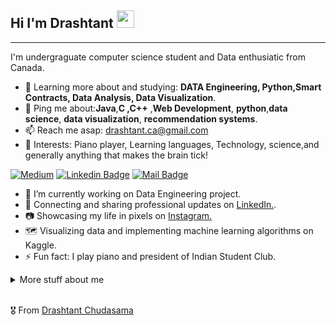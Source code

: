 ## Hi I'm Drashtant <img src="https://user-images.githubusercontent.com/1303154/88677602-1635ba80-d120-11ea-84d8-d263ba5fc3c0.gif" width="28px"> <br>
---
I'm undergraguate computer science student and Data enthusiatic from Canada.

- 🌱 Learning more about and studying: **DATA Engineering, Python,Smart Contracts, Data Analysis, Data Visualization**.
- 💬 Ping me about:**Java**,**C ,C++** ,**Web Development**, **python**,**data science**, **data visualization**, **recommendation systems**.
- 📫 Reach me asap: drashtant.ca@gmail.com
- 🎹 Interests: Piano player, Learning languages, Technology, science,and generally anything that makes the brain tick!

[![Medium](https://img.shields.io/badge/-drashtant-black?style=flat&logo=medium)](https://medium.com/@drashtant.ca)
[![Linkedin Badge](https://img.shields.io/badge/-drashtant-0e76a8?style=flat&labelColor=0e76a8&logo=linkedin&logoColor=white)](https://ca.linkedin.com/in/drashtant-chudasama-229488206
) [![Mail Badge](https://img.shields.io/badge/-drashtant-c0392b?style=flat&labelColor=c0392b&logo=gmail&logoColor=white)](mailto:drashtant.ca@gmail.com)

<!-- TODO: Add last video link -->

- 🔭 I’m currently working on Data Engineering project. 
- 💼 Connecting and sharing professional updates on <a href="https://ca.linkedin.com/in/drashtant-chudasama-229488206
">LinkedIn.</a>.
- 📷 Showcasing my life in pixels on <a href="https://www.instagram.com/drasht_05/"> Instagram. </a>
- 🗺 Visualizing data and implementing machine learning algorithms on Kaggle.
- ⚡ Fun fact: I play piano and president of Indian Student Club.
<!-- TODO: Make technologies links takes you to repositories 

#### Top Technologies

[![React Badge](https://img.shields.io/badge/-React-61DBFB?style=for-the-badge&labelColor=black&logo=react&logoColor=61DBFB)](#) [![Javascript Badge](https://img.shields.io/badge/-Javascript-F0DB4F?style=for-the-badge&labelColor=black&logo=javascript&logoColor=F0DB4F)](#) [![Typescript Badge](https://img.shields.io/badge/-Typescript-007acc?style=for-the-badge&labelColor=black&logo=typescript&logoColor=007acc)](#) [![Nodejs Badge](https://img.shields.io/badge/-Nodejs-3C873A?style=for-the-badge&labelColor=black&logo=node.js&logoColor=3C873A)](#) [![GraphQL Badge](https://img.shields.io/badge/-GraphQl-e535ab?style=for-the-badge&labelColor=black&logo=node.js&logoColor=e535ab)](#)

### Tutorials

<img align="left" alt="React" width="26px" padding-right= 6em src="https://raw.githubusercontent.com/github/explore/80688e429a7d4ef2fca1e82350fe8e3517d3494d/topics/react/react.png"/> 

<img align="left" alt="HTML5" width="26px" padding-right= 6em src="https://raw.githubusercontent.com/github/explore/80688e429a7d4ef2fca1e82350fe8e3517d3494d/topics/html/html.png" />

<img align="left" alt="JavaScript" width="26px" padding-right= 6em src="https://raw.githubusercontent.com/github/explore/80688e429a7d4ef2fca1e82350fe8e3517d3494d/topics/javascript/javascript.png"/>

<img align="left" alt="Visual Studio Code" width="26px" src="https://raw.githubusercontent.com/github/explore/80688e429a7d4ef2fca1e82350fe8e3517d3494d/topics/visual-studio-code/visual-studio-code.png" />

<img align="left" alt="Node.js" width="26px" src="https://raw.githubusercontent.com/github/explore/80688e429a7d4ef2fca1e82350fe8e3517d3494d/topics/nodejs/nodejs.png" />

<img align="left" alt="Git" width="26px" src="https://raw.githubusercontent.com/github/explore/80688e429a7d4ef2fca1e82350fe8e3517d3494d/topics/git/git.png" />

#### Profile Visits 

![visitors](https://visitor-badge.glitch.me/badge?)
-->
<details>

<summary>
  More stuff about me
</summary>
  coming soon! 
<br >
</details>
<br >

🎖 From [Drashtant Chudasama](https://github.com/d1-code)
